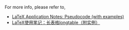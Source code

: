 For more info, please refer to,

- [LaTeX Application Notes: Pseudocode (with examples)](http://sparkandshine.net/latex-application-notes-pseudocode-with-examples/)
- [LaTeX使用笔记：长表格longtable（附实例）]()
